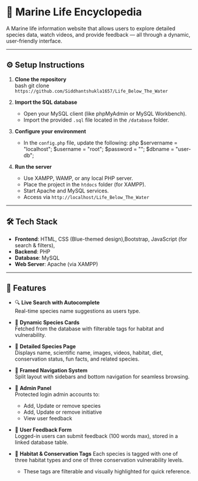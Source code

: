 # 🌊 Marine Life Encyclopedia

A Marine life information website that allows users to explore detailed species data, watch videos, and provide feedback — all through a dynamic, user-friendly interface.

---

## ⚙️ Setup Instructions

1. **Clone the repository**  
    bash
   git clone `https://github.com/Siddhantshukla1657/Life_Below_The_Water`

2. **Import the SQL database**
   - Open your MySQL client (like phpMyAdmin or MySQL Workbench).
   - Import the provided `.sql` file located in the `/database` folder.

3. **Configure your environment**
   - In the `config.php` file, update the following:
     php
     $servername = "localhost";
     $username = "root";
     $password = "";
     $dbname = "user-db";

4. **Run the server**
   - Use XAMPP, WAMP, or any local PHP server.
   - Place the project in the `htdocs` folder (for XAMPP).
   - Start Apache and MySQL services.
   - Access via `http://localhost/Life_Below_The_Water`

---

## 🛠 Tech Stack

- **Frontend**: HTML, CSS (Blue-themed design),Bootstrap, JavaScript (for search & filters),
- **Backend**: PHP
- **Database**: MySQL
- **Web Server**: Apache (via XAMPP)

---

## 🌟 Features

- 🔍 **Live Search with Autocomplete**  
  Real-time species name suggestions as users type.

- 🐠 **Dynamic Species Cards**  
  Fetched from the database with filterable tags for habitat and vulnerability.

- 📄 **Detailed Species Page**  
  Displays name, scientific name, images, videos, habitat, diet, conservation status, fun facts, and related species.

- 🧱 **Framed Navigation System**  
  Split layout with sidebars and bottom navigation for seamless browsing.

- 🔐 **Admin Panel**  
  Protected login admin accounts to:
  - Add, Update or remove species
  - Add, Update or remove initiative
  - View user feedback

- 💬 **User Feedback Form**  
  Logged-in users can submit feedback (100 words max), stored in a linked database table.

- 🌿 **Habitat & Conservation Tags**
  Each species is tagged with one of three habitat types  and one of three conservation vulnerability levels.
  - These tags are filterable and visually highlighted for quick reference.
